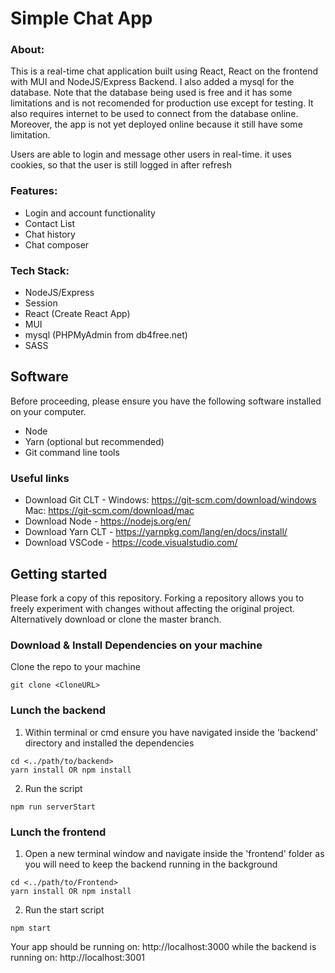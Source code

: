 # Simple Chat App

### About:

This is a real-time chat application built using React, React on the frontend with MUI and NodeJS/Express Backend. I also added a mysql for the database.
Note that the database being used is free and it has some limitations and is not recomended for production use except for testing.
It also requires internet to be used to connect from the database online.
Moreover, the app is not yet deployed online because it still have some limitation.

Users are able to login and message other users in real-time.
it uses cookies, so that the user is still logged in after refresh

### Features:
*	Login and account functionality
*	Contact List 
*	Chat history
*	Chat composer 


### Tech Stack:

* NodeJS/Express
* Session
* React (Create React App)
* MUI
* mysql (PHPMyAdmin from db4free.net) 
* SASS

## Software 

Before proceeding, please ensure you have the following software installed on your computer.

* Node
* Yarn (optional but recommended)
* Git command line tools

### Useful links

* Download Git CLT - Windows: https://git-scm.com/download/windows Mac: https://git-scm.com/download/mac
* Download Node - https://nodejs.org/en/
* Download Yarn CLT - https://yarnpkg.com/lang/en/docs/install/
* Download VSCode - https://code.visualstudio.com/

## Getting started

Please fork a copy of this repository. Forking a repository allows you to freely experiment with changes without affecting the original project. Alternatively download or clone the master branch.

### Download & Install Dependencies on your machine 

Clone the repo to your machine 

```
git clone <CloneURL>
```

### Lunch the backend

1)	Within terminal or cmd ensure you have navigated inside the 'backend' directory and installed the dependencies

```
cd <../path/to/backend> 
yarn install OR npm install
```

2) Run the script

``` 
npm run serverStart
```

### Lunch the frontend

1) Open a new terminal window and navigate inside the 'frontend' folder as you will need to keep the backend running in the background

```
cd <../path/to/Frontend> 
yarn install OR npm install
```

2) Run the start script

``` 
npm start
```

Your app should be running on: http://localhost:3000
while the backend is running on: http://localhost:3001

